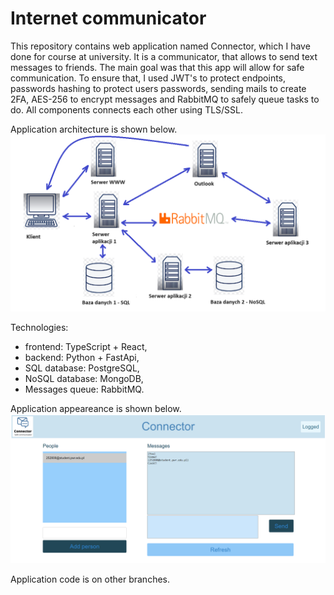 # Internet communicator

This repository contains web application named Connector, which I have done for course at university. It is a communicator, that allows to send text messages to friends. The main goal was that this app will allow for safe communication. To ensure that, I used JWT's to protect endpoints, passwords hashing to protect users passwords, sending mails to create 2FA, AES-256 to encrypt messages and RabbitMQ to safely queue tasks to do. All components connects each other using TLS/SSL.     

Application architecture is shown below.
!["application view 1"](assets/architecture.png)

Technologies:<br />
- frontend: TypeScript + React,
- backend: Python + FastApi,
- SQL database: PostgreSQL,
- NoSQL database: MongoDB,
- Messages queue: RabbitMQ.

Application appeareance is shown below.
!["application view 2"](assets/appearance.png)

Application code is on other branches.
